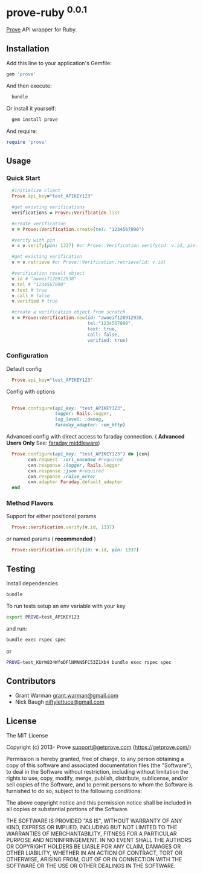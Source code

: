 
# prove-ruby <sup>0.0.1</sup>

[Prove](https://getprove.com/) API wrapper for Ruby.

## Installation

Add this line to your application's Gemfile:

```ruby
gem 'prove'
```

And then execute:

```bash
  bundle
```

Or install it yourself:

```bash
  gem install prove
```

And require:

```ruby
require 'prove'
```

## Usage

### Quick Start 
```ruby
  #initialize client
  Prove.api_key="test_APIKEY123"

  #get existing verifications
  verifications = Prove::Verification.list

  #create verification
  v = Prove::Verification.create(tel: "1234567890")

  #verify with pin
  v = v.verify(pin: 1337) #or Prove::Verification.verify(id: v.id, pin: 1337)

  #get existing verification
  v = v.retrieve #or Prove::Verification.retrieve(id: v.id) 

  #verification result object
  v.id # "awoeif128912938" 
  v.tel # "1234567890"
  v.text # true
  v.call # false
  v.verified # true

  #create a verification object from scratch
  v = Prove::Verification.new(id: "awoeif128912938, 
                              tel:"1234567890", 
                              text: true, 
                              call: false, 
                              verified: true)
```

### Configuration 
Default config
```ruby
  Prove.api_key="test_APIKEY123"
```

Config with options
```ruby
  
  Prove.configure(api_key: "test_APIKEY123", 
                  logger: Rails.logger, 
                  log_level: :debug, 
                  faraday_adapter: :em_http)
```

Advanced config with direct access to faraday connection. ( **Advanced Users Only** See: [faraday middleware](https://github.com/lostisland/faraday#advanced-middleware-usage))

```ruby
  Prove.configure(api_key: "test_APIKEY123") do |cxn|
        cxn.request  :url_encoded #required
        cxn.response :logger, Rails.logger
        cxn.response :json #required
        cxn.response :raise_error 
        cxn.adapter Faraday.default_adapter
  end
```


### Method Flavors 

Support for either positional params 

```ruby
  Prove::Verification.verify(v.id, 1337)
```

or named params ( **recommended** )

```ruby
  Prove::Verification.verify(id: v.id, pin: 1337)
```

## Testing

Install dependencies

```bash
bundle
```

To run tests setup an env variable with your key

```bash
export PROVE=test_APIKEY123
```

and run:

```bash
bundle exec rspec spec
```

or

```bash
PROVE=test_KUrW834WfoDFlNMNN5FC53Z1Xb4 bundle exec rspec spec
```

## Contributors

* Grant Warman <grant.warman@gmail.com>
* Nick Baugh <niftylettuce@gmail.com>


## License

The MIT License

Copyright (c) 2013- Prove <support@getprove.com> (https://getprove.com/)

Permission is hereby granted, free of charge, to any person obtaining a copy
of this software and associated documentation files (the "Software"), to deal
in the Software without restriction, including without limitation the rights
to use, copy, modify, merge, publish, distribute, sublicense, and/or sell
copies of the Software, and to permit persons to whom the Software is
furnished to do so, subject to the following conditions:

The above copyright notice and this permission notice shall be included in
all copies or substantial portions of the Software.

THE SOFTWARE IS PROVIDED "AS IS", WITHOUT WARRANTY OF ANY KIND, EXPRESS OR
IMPLIED, INCLUDING BUT NOT LIMITED TO THE WARRANTIES OF MERCHANTABILITY,
FITNESS FOR A PARTICULAR PURPOSE AND NONINFRINGEMENT. IN NO EVENT SHALL THE
AUTHORS OR COPYRIGHT HOLDERS BE LIABLE FOR ANY CLAIM, DAMAGES OR OTHER
LIABILITY, WHETHER IN AN ACTION OF CONTRACT, TORT OR OTHERWISE, ARISING FROM,
OUT OF OR IN CONNECTION WITH THE SOFTWARE OR THE USE OR OTHER DEALINGS IN
THE SOFTWARE.

